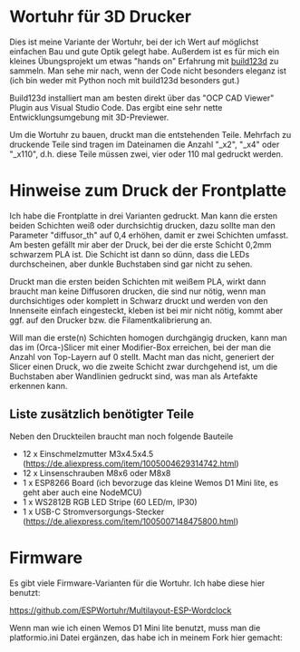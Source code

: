 # Wortuhr für 3D Drucker

Dies ist meine Variante der Wortuhr, bei der ich Wert auf möglichst einfachen Bau und gute Optik gelegt habe. Außerdem ist es für mich ein kleines Übungsprojekt um etwas "hands on" Erfahrung mit [build123d](https://build123d.readthedocs.io/) zu sammeln. Man sehe mir nach, wenn der Code nicht besonders eleganz ist (ich bin weder mit Python noch mit build123d besonders gut.)

Build123d installiert man am besten direkt über das "OCP CAD Viewer" Plugin aus Visual Studio Code. Das ergibt eine sehr nette Entwicklungsumgebung mit 3D-Previewer.

Um die Wortuhr zu bauen, druckt man die entstehenden Teile. Mehrfach zu druckende Teile sind tragen im Dateinamen die Anzahl "_x2", "_x4" oder "_x110", d.h. diese Teile müssen zwei, vier oder 110 mal gedruckt werden.

# Hinweise zum Druck der Frontplatte

Ich habe die Frontplatte in drei Varianten gedruckt. Man kann die ersten beiden Schichten weiß oder durchsichtig drucken, dazu sollte man den Parameter "diffusor_th" auf 0,4 erhöhen, damit er zwei Schichten umfasst. Am besten gefällt mir aber der Druck, bei der die erste Schicht 0,2mm schwarzem PLA ist. Die Schicht ist dann so dünn, dass die LEDs durchscheinen, aber dunkle Buchstaben sind gar nicht zu sehen.

Druckt man die ersten beiden Schichten mit weißem PLA, wirkt dann braucht man keine Diffusoren drucken, die sind nur nötig, wenn man durchsichtiges oder komplett in Schwarz druckt und werden von den Innenseite einfach eingesteckt, kleben ist bei mir nicht nötig, kommt aber ggf. auf den Drucker bzw. die Filamentkalibrierung an.

Will man die erste(n) Schichten homogen durchgängig drucken, kann man das im (Orca-)Slicer mit einer Modifier-Box erreichen, bei der man die Anzahl von Top-Layern auf 0 stellt. Macht man das nicht, generiert der Slicer einen Druck, wo die zweite Schicht zwar durchgehend ist, um die Buchstaben aber Wandlinien gedruckt sind, was man als Artefakte erkennen kann.

## Liste zusätzlich benötigter Teile

Neben den Druckteilen braucht man noch folgende Bauteile

- 12 x Einschmelzmutter M3x4.5x4.5 (https://de.aliexpress.com/item/1005004629314742.html)
- 12 x Linsenschrauben M8x6 oder M8x8
- 1 x ESP8266 Board (ich bevorzuge das kleine Wemos D1 Mini lite, es geht aber auch eine NodeMCU)
- 1 x WS2812B RGB LED Stripe (60 LED/m, IP30)
- 1 x USB-C Stromversorgungs-Stecker (https://de.aliexpress.com/item/1005007148475800.html)

# Firmware

Es gibt viele Firmware-Varianten für die Wortuhr. Ich habe diese hier benutzt:

https://github.com/ESPWortuhr/Multilayout-ESP-Wordclock

Wenn man wie ich einen Wemos D1 Mini lite benutzt, muss man die platformio.ini Datei ergänzen, das habe ich in meinem Fork hier gemacht:

